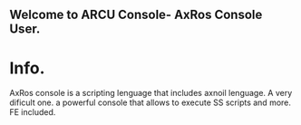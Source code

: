 ## Welcome to ARCU Console- AxRos Console User.

# Info.

AxRos console is a scripting lenguage that includes axnoil lenguage. A very dificult one.
a powerful console that allows to execute SS scripts and more. FE included.



